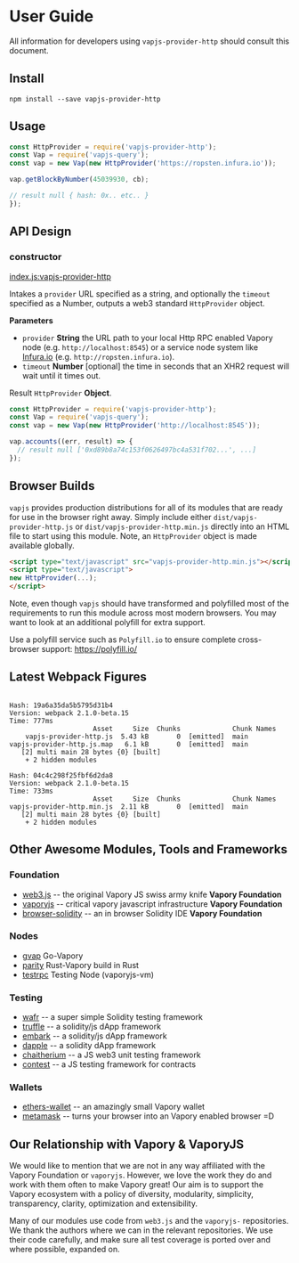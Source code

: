 # User Guide

All information for developers using `vapjs-provider-http` should consult this document.

## Install

```
npm install --save vapjs-provider-http
```

## Usage

```js
const HttpProvider = require('vapjs-provider-http');
const Vap = require('vapjs-query');
const vap = new Vap(new HttpProvider('https://ropsten.infura.io'));

vap.getBlockByNumber(45039930, cb);

// result null { hash: 0x.. etc.. }
});
```

## API Design

### constructor

[index.js:vapjs-provider-http](../../../blob/master/src/index.js "Source code on GitHub")

Intakes a `provider` URL specified as a string, and optionally the `timeout` specified as a Number, outputs a web3 standard `HttpProvider` object.

**Parameters**

-   `provider` **String** the URL path to your local Http RPC enabled Vapory node (e.g. `http://localhost:8545`) or a service node system like [Infura.io](http://infura.io) (e.g. `http://ropsten.infura.io`).
-   `timeout` **Number** [optional] the time in seconds that an XHR2 request will wait until it times out.

Result `HttpProvider` **Object**.

```js
const HttpProvider = require('vapjs-provider-http');
const Vap = require('vapjs-query');
const vap = new Vap(new HttpProvider('http://localhost:8545'));

vap.accounts((err, result) => {
  // result null ['0xd89b8a74c153f0626497bc4a531f702...', ...]
});
```

## Browser Builds

`vapjs` provides production distributions for all of its modules that are ready for use in the browser right away. Simply include either `dist/vapjs-provider-http.js` or `dist/vapjs-provider-http.min.js` directly into an HTML file to start using this module. Note, an `HttpProvider` object is made available globally.

```html
<script type="text/javascript" src="vapjs-provider-http.min.js"></script>
<script type="text/javascript">
new HttpProvider(...);
</script>
```

Note, even though `vapjs` should have transformed and polyfilled most of the requirements to run this module across most modern browsers. You may want to look at an additional polyfill for extra support.

Use a polyfill service such as `Polyfill.io` to ensure complete cross-browser support:
https://polyfill.io/

## Latest Webpack Figures

```

Hash: 19a6a35da5b5795d31b4                                                         
Version: webpack 2.1.0-beta.15
Time: 777ms
                     Asset     Size  Chunks             Chunk Names
    vapjs-provider-http.js  5.43 kB       0  [emitted]  main
vapjs-provider-http.js.map   6.1 kB       0  [emitted]  main
   [2] multi main 28 bytes {0} [built]
    + 2 hidden modules

Hash: 04c4c298f25fbf6d2da8                                                         
Version: webpack 2.1.0-beta.15
Time: 733ms
                     Asset     Size  Chunks             Chunk Names
vapjs-provider-http.min.js  2.11 kB       0  [emitted]  main
   [2] multi main 28 bytes {0} [built]
    + 2 hidden modules
```

## Other Awesome Modules, Tools and Frameworks

### Foundation
 - [web3.js](https://github.com/vaporyco/web3.js) -- the original Vapory JS swiss army knife **Vapory Foundation**
 - [vaporyjs](https://github.com/vaporycojs) -- critical vapory javascript infrastructure **Vapory Foundation**
 - [browser-solidity](https://vapory.github.io/browser-solidity) -- an in browser Solidity IDE **Vapory Foundation**

### Nodes
  - [gvap](https://github.com/vaporyco/go-vapory) Go-Vapory
  - [parity](https://github.com/ethcore/parity) Rust-Vapory build in Rust
  - [testrpc](https://github.com/vaporycojs/testrpc) Testing Node (vaporyjs-vm)

### Testing
 - [wafr](https://github.com/silentcicero/wafr) -- a super simple Solidity testing framework
 - [truffle](https://github.com/ConsenSys/truffle) -- a solidity/js dApp framework
 - [embark](https://github.com/iurimatias/embark-framework) -- a solidity/js dApp framework
 - [dapple](https://github.com/nexusdev/dapple) -- a solidity dApp framework
 - [chaitherium](https://github.com/SafeMarket/chaithereum) -- a JS web3 unit testing framework
 - [contest](https://github.com/DigixGlobal/contest) -- a JS testing framework for contracts

### Wallets
 - [ethers-wallet](https://github.com/ethers-io/ethers-wallet) -- an amazingly small Vapory wallet
 - [metamask](https://metamask.io/) -- turns your browser into an Vapory enabled browser =D

## Our Relationship with Vapory & VaporyJS

 We would like to mention that we are not in any way affiliated with the Vapory Foundation or `vaporyjs`. However, we love the work they do and work with them often to make Vapory great! Our aim is to support the Vapory ecosystem with a policy of diversity, modularity, simplicity, transparency, clarity, optimization and extensibility.

 Many of our modules use code from `web3.js` and the `vaporyjs-` repositories. We thank the authors where we can in the relevant repositories. We use their code carefully, and make sure all test coverage is ported over and where possible, expanded on.
